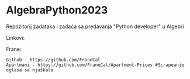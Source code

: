 # AlgebraPython2023

Repozitorij zadataka i zadaća sa predavanja "Python developer" u Algebri

Linkovi:

Frane:

    Github - https://github.com/FraneCal
    Apartmani - https://github.com/FraneCal/Apartment-Prices #Scrapeanje oglasa sa njuškala
      
  
